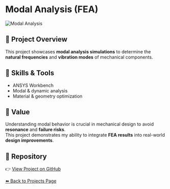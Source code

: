 # Modal Analysis (FEA)

![Modal Analysis](../img/modal-placeholder.png)

## 📌 Project Overview
This project showcases **modal analysis simulations** to determine the **natural frequencies** and **vibration modes** of mechanical components.  

## 🔧 Skills & Tools
- ANSYS Workbench  
- Modal & dynamic analysis  
- Material & geometry optimization  

## 🚀 Value
Understanding modal behavior is crucial in mechanical design to avoid **resonance** and **failure risks**.  
This project demonstrates my ability to integrate **FEA results** into real-world **design improvements**.

## 🔗 Repository
👉 [View Project on GitHub](../fea-modal)

[⬅️ Back to Projects Page](../README.md#-finite-element-analysis-(fea))
